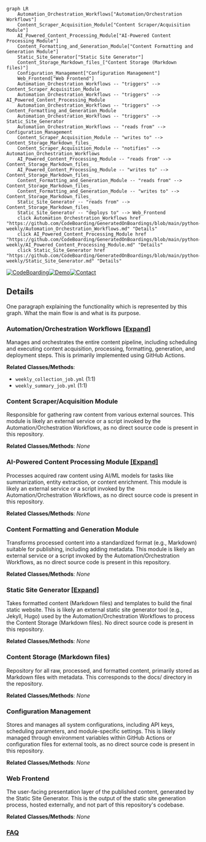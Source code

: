 ```mermaid
graph LR
    Automation_Orchestration_Workflows["Automation/Orchestration Workflows"]
    Content_Scraper_Acquisition_Module["Content Scraper/Acquisition Module"]
    AI_Powered_Content_Processing_Module["AI-Powered Content Processing Module"]
    Content_Formatting_and_Generation_Module["Content Formatting and Generation Module"]
    Static_Site_Generator["Static Site Generator"]
    Content_Storage_Markdown_files_["Content Storage (Markdown files)"]
    Configuration_Management["Configuration Management"]
    Web_Frontend["Web Frontend"]
    Automation_Orchestration_Workflows -- "triggers" --> Content_Scraper_Acquisition_Module
    Automation_Orchestration_Workflows -- "triggers" --> AI_Powered_Content_Processing_Module
    Automation_Orchestration_Workflows -- "triggers" --> Content_Formatting_and_Generation_Module
    Automation_Orchestration_Workflows -- "triggers" --> Static_Site_Generator
    Automation_Orchestration_Workflows -- "reads from" --> Configuration_Management
    Content_Scraper_Acquisition_Module -- "writes to" --> Content_Storage_Markdown_files_
    Content_Scraper_Acquisition_Module -- "notifies" --> Automation_Orchestration_Workflows
    AI_Powered_Content_Processing_Module -- "reads from" --> Content_Storage_Markdown_files_
    AI_Powered_Content_Processing_Module -- "writes to" --> Content_Storage_Markdown_files_
    Content_Formatting_and_Generation_Module -- "reads from" --> Content_Storage_Markdown_files_
    Content_Formatting_and_Generation_Module -- "writes to" --> Content_Storage_Markdown_files_
    Static_Site_Generator -- "reads from" --> Content_Storage_Markdown_files_
    Static_Site_Generator -- "deploys to" --> Web_Frontend
    click Automation_Orchestration_Workflows href "https://github.com/CodeBoarding/GeneratedOnBoardings/blob/main/python-weekly/Automation_Orchestration_Workflows.md" "Details"
    click AI_Powered_Content_Processing_Module href "https://github.com/CodeBoarding/GeneratedOnBoardings/blob/main/python-weekly/AI_Powered_Content_Processing_Module.md" "Details"
    click Static_Site_Generator href "https://github.com/CodeBoarding/GeneratedOnBoardings/blob/main/python-weekly/Static_Site_Generator.md" "Details"
```

[![CodeBoarding](https://img.shields.io/badge/Generated%20by-CodeBoarding-9cf?style=flat-square)](https://github.com/CodeBoarding/CodeBoarding)[![Demo](https://img.shields.io/badge/Try%20our-Demo-blue?style=flat-square)](https://www.codeboarding.org/demo)[![Contact](https://img.shields.io/badge/Contact%20us%20-%20contact@codeboarding.org-lightgrey?style=flat-square)](mailto:contact@codeboarding.org)

## Details

One paragraph explaining the functionality which is represented by this graph. What the main flow is and what is its purpose.

### Automation/Orchestration Workflows [[Expand]](./Automation_Orchestration_Workflows.md)
Manages and orchestrates the entire content pipeline, including scheduling and executing content acquisition, processing, formatting, generation, and deployment steps. This is primarily implemented using GitHub Actions.


**Related Classes/Methods**:

- `weekly_collection_job.yml` (1:1)
- `weekly_summary_job.yml` (1:1)


### Content Scraper/Acquisition Module
Responsible for gathering raw content from various external sources. This module is likely an external service or a script invoked by the Automation/Orchestration Workflows, as no direct source code is present in this repository.


**Related Classes/Methods**: _None_

### AI-Powered Content Processing Module [[Expand]](./AI_Powered_Content_Processing_Module.md)
Processes acquired raw content using AI/ML models for tasks like summarization, entity extraction, or content enrichment. This module is likely an external service or a script invoked by the Automation/Orchestration Workflows, as no direct source code is present in this repository.


**Related Classes/Methods**: _None_

### Content Formatting and Generation Module
Transforms processed content into a standardized format (e.g., Markdown) suitable for publishing, including adding metadata. This module is likely an external service or a script invoked by the Automation/Orchestration Workflows, as no direct source code is present in this repository.


**Related Classes/Methods**: _None_

### Static Site Generator [[Expand]](./Static_Site_Generator.md)
Takes formatted content (Markdown files) and templates to build the final static website. This is likely an external static site generator tool (e.g., Jekyll, Hugo) used by the Automation/Orchestration Workflows to process the Content Storage (Markdown files). No direct source code is present in this repository.


**Related Classes/Methods**: _None_

### Content Storage (Markdown files)
Repository for all raw, processed, and formatted content, primarily stored as Markdown files with metadata. This corresponds to the docs/ directory in the repository.


**Related Classes/Methods**: _None_

### Configuration Management
Stores and manages all system configurations, including API keys, scheduling parameters, and module-specific settings. This is likely managed through environment variables within GitHub Actions or configuration files for external tools, as no direct source code is present in this repository.


**Related Classes/Methods**: _None_

### Web Frontend
The user-facing presentation layer of the published content, generated by the Static Site Generator. This is the output of the static site generation process, hosted externally, and not part of this repository's codebase.


**Related Classes/Methods**: _None_



### [FAQ](https://github.com/CodeBoarding/GeneratedOnBoardings/tree/main?tab=readme-ov-file#faq)